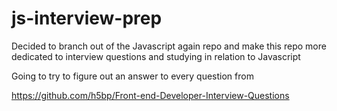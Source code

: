 # js-interview-prep

Decided to branch out of the Javascript again repo and make this repo more dedicated to interview questions and studying in relation to Javascript

Going to try to figure out an answer to every question from

https://github.com/h5bp/Front-end-Developer-Interview-Questions
